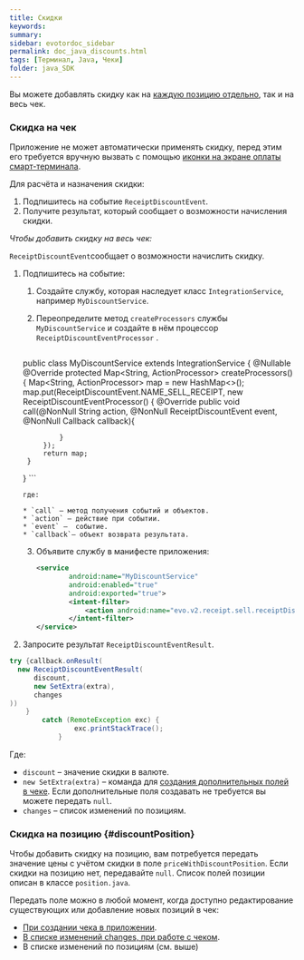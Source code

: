 ```yaml
---
title: Скидки
keywords:
summary:
sidebar: evotordoc_sidebar
permalink: doc_java_discounts.html
tags: [Терминал, Java, Чеки]
folder: java_SDK
---
```


Вы можете добавлять скидку как на [каждую позицию отдельно](/doc_discounts.html#discountPosition), так и на весь чек.

### Скидка на чек

Приложение не может автоматически применять скидку, перед этим его требуется вручную вызвать с помощью [иконки на экране оплаты смарт-терминала](./doc_smart_terminal_app_tile.html).

Для расчёта и назначения скидки:

1. Подпишитесь на событие `ReceiptDiscountEvent`.
2. Получите результат, который сообщает о возможности начисления скидки.

*Чтобы добавить скидку на весь чек:*

`ReceiptDiscountEvent`сообщает о возможности начислить скидку.

1. Подпишитесь на событие:

    1. Создайте службу, которая наследует класс `IntegrationService`, например `MyDiscountService`.
    2. Переопределите метод `createProcessors` службы `MyDiscountService` и создайте в нём процессор `ReceiptDiscountEventProcessor` .

       ```java
      public class MyDiscountService extends IntegrationService {
        @Nullable
        @Override
        protected Map<String, ActionProcessor> createProcessors() {
            Map<String, ActionProcessor> map = new HashMap<>();
            map.put(ReceiptDiscountEvent.NAME_SELL_RECEIPT, new ReceiptDiscountEventProcessor() {
                @Override
                public void call(@NonNull String action, @NonNull ReceiptDiscountEvent event, @NonNull Callback callback){

                }
            });
            return map;
        }
    }
       ```

       где:

       * `call` – метод получения событий и объектов.
       * `action` – действие при событии.
       * `event` –  событие.
       * `callback`– объект возврата результата.


    3. Объявите службу в манифесте приложения:

       ```xml
       <service
               android:name="MyDiscountService"
               android:enabled="true"
               android:exported="true">
               <intent-filter>
                   <action android:name="evo.v2.receipt.sell.receiptDiscount" />
               </intent-filter>
       </service>
       ```

2. Запросите результат `ReceiptDiscountEventResult`.

```java
try {callback.onResult(
  new ReceiptDiscountEventResult(
      discount,
      new SetExtra(extra),
      changes
))
    }
        catch (RemoteException exc) {
                exc.printStackTrace();
            }

```

Где:

* `discount` – значение скидки в валюте.
* `new SetExtra(extra)` – команда для [создания дополнительных полей в чеке](./doc_receipt_extras.html). Если дополнительные поля создавать не требуется вы можете передать `null`.
* `changes` – список изменений по позициям.

### Скидка на позицию {#discountPosition}

Чтобы добавить скидку на позицию, вам потребуется передать значение цены с учётом скидки в поле `priceWithDiscountPosition`. Если скидки на позицию нет, передавайте `null`. Список полей позиции описан в классе `position.java`.

Передать поле можно в любой момент, когда доступно редактирование существующих или добавление новых позиций в чек:

* [При создании чека в приложении](./doc_receipt_creation.html).
* [В списке изменений changes, при работе с чеком](./doc_receipt_interactions.html).
* В списке изменений по позициям (см. выше)
